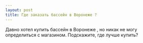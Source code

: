 ```yaml
---
layout: post 
title: Где заказать бассейн в Воронеже ? 
--- 
```

Давно хотел купить бассейн в Воронеже , но никак не могу определиться с магазином. Подскажите, где лучше купить?